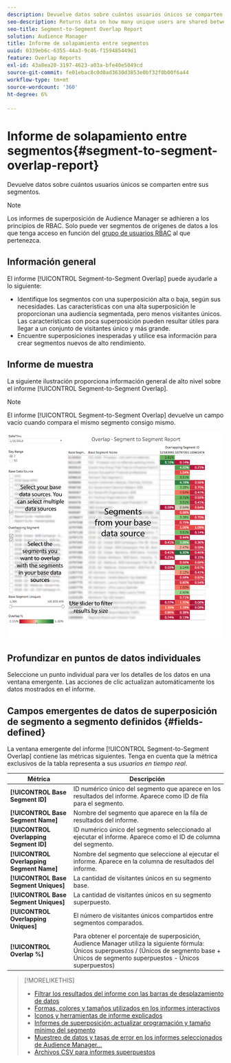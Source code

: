 ```yaml
---
description: Devuelve datos sobre cuántos usuarios únicos se comparten entre sus segmentos.
seo-description: Returns data on how many unique users are shared between your segments.
seo-title: Segment-to-Segment Overlap Report
solution: Audience Manager
title: Informe de solapamiento entre segmentos
uuid: 0339eb6c-6355-44a3-9c46-f159485449d1
feature: Overlap Reports
exl-id: 43a8ea20-3197-4623-a03a-bfe40e5049cd
source-git-commit: fe01ebac8c0d0ad3630d3853e0bf32f0b00f6a44
workflow-type: tm+mt
source-wordcount: '360'
ht-degree: 6%

---
```


# Informe de solapamiento entre segmentos{#segment-to-segment-overlap-report}

Devuelve datos sobre cuántos usuarios únicos se comparten entre sus segmentos.

>[!NOTE]
>
>Los informes de superposición de Audience Manager se adhieren a los principios de RBAC. Solo puede ver segmentos de orígenes de datos a los que tenga acceso en función del [grupo de usuarios RBAC](/help/using/features/administration/administration-overview.md) al que pertenezca.

<!-- 

c_segment_segment_overlap.xml

 -->

## Información general

El informe [!UICONTROL Segment-to-Segment Overlap] puede ayudarle a lo siguiente:

* Identifique los segmentos con una superposición alta o baja, según sus necesidades. Las características con una alta superposición le proporcionan una audiencia segmentada, pero menos visitantes únicos. Las características con poca superposición pueden resultar útiles para llegar a un conjunto de visitantes único y más grande.
* Encuentre superposiciones inesperadas y utilice esa información para crear segmentos nuevos de alto rendimiento.

## Informe de muestra

La siguiente ilustración proporciona información general de alto nivel sobre el informe [!UICONTROL Segment-to-Segment Overlap].

>[!NOTE]
>
>El informe [!UICONTROL Segment-to-Segment Overlap] devuelve un campo vacío cuando compara el mismo segmento consigo mismo.

![](assets/segment-to-segment-overlap.png)

## Profundizar en puntos de datos individuales

Seleccione un punto individual para ver los detalles de los datos en una ventana emergente. Las acciones de clic actualizan automáticamente los datos mostrados en el informe.

## Campos emergentes de datos de superposición de segmento a segmento definidos {#fields-defined}

<!-- 

r_s2s_data_pop.xml

 -->

La ventana emergente del informe [!UICONTROL Segment-to-Segment Overlap] contiene las métricas siguientes. Tenga en cuenta que la métrica exclusivos de la tabla representa a sus *usuarios en tiempo real*.

| Métrica | Descripción |
|---|---|
| **[!UICONTROL Base Segment ID]** | ID numérico único del segmento que aparece en los resultados del informe. Aparece como ID de fila para el segmento. |
| **[!UICONTROL Base Segment Name]** | Nombre del segmento que aparece en la fila de resultados del informe. |
| **[!UICONTROL Overlapping Segment ID]** | ID numérico único del segmento seleccionado al ejecutar el informe. Aparece como el ID de columna del segmento. |
| **[!UICONTROL Overlapping Segment Name]** | Nombre del segmento que seleccione al ejecutar el informe. Aparece en la columna de resultados del informe. |
| **[!UICONTROL Base Segment Uniques]** | La cantidad de visitantes únicos en su segmento base. |
| **[!UICONTROL Base Segment Uniques]** | La cantidad de visitantes únicos en su segmento superpuesto. |
| **[!UICONTROL Overlapping Uniques]** | El número de visitantes únicos compartidos entre segmentos comparados. |
| **[!UICONTROL Overlap %]** | Para obtener el porcentaje de superposición, Audience Manager utiliza la siguiente fórmula: Únicos superpuestos / (Únicos de segmento base + Únicos de segmento superpuestos - Únicos superpuestos) |



>[!MORELIKETHIS]
>
>* [Filtrar los resultados del informe con las barras de desplazamiento de datos](../../reporting/dynamic-reports/data-sliders.md)
>* [Formas, colores y tamaños utilizados en los informes interactivos](../../reporting/dynamic-reports/interactive-report-technology.md#shapes-colors-sizes)
>* [Iconos y herramientas de informe explicados](../../reporting/dynamic-reports/interactive-report-technology.md#icons-tools-explained)
>* [Informes de superposición: actualizar programación y tamaño mínimo del segmento](../../reporting/dynamic-reports/overlap-minimum-segment-size.md)
>* [Muestreo de datos y tasas de error en los informes seleccionados de Audience Manager...](../../reporting/report-sampling.md)
>* [Archivos CSV para informes superpuestos](../../reporting/dynamic-reports/overlap-csv-files.md)
